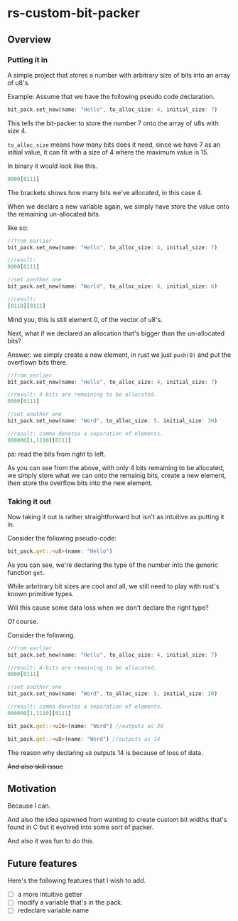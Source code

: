 # rs-custom-bit-packer

## Overview

### Putting it in
A simple project that stores a number with arbitrary size of bits into an array of u8's.

Example: Assume that we have the following pseudo code declaration.

```rs
bit_pack.set_new(name: "Hello", to_alloc_size: 4, initial_size: 7)
```

This tells the bit-packer to store the number 7 onto the array of u8s with size 4.

``to_alloc_size`` means how many bits does it need, since we have 7 as an initial value, it can fit with a size of 4 where the maximum value is 15.

In binary it would look like this.

```rs
0000[0111]
```

The brackets shows how many bits we've allocated, in this case 4.

When we declare a new variable again, we simply have store the value onto the remaining un-allocated bits.

like so:

```rs
//from earlier
bit_pack.set_new(name: "Hello", to_alloc_size: 4, initial_size: 7)

//result:
0000[0111]

//set another one
bit_pack.set_new(name: "World", to_alloc_size: 4, initial_size: 6)

//result:
[0110][0111]

```
Mind you, this is still element 0, of the vector of u8's.

Next, what if we declared an allocation that's bigger than the un-allocated bits?

Answer: we simply create a new element, in rust we just ``push(0)`` and put the overflown bits there.

```rs
//from earlier
bit_pack.set_new(name: "Hello", to_alloc_size: 4, initial_size: 7)

//result: 4-bits are remaining to be allocated.
0000[0111]

//set another one
bit_pack.set_new(name: "Word", to_alloc_size: 5, initial_size: 30)

//result: comma denotes a separation of elements.
000000[1,1110][0111]

```

ps: read the bits from right to left.

As you can see from the above, with only 4 bits remaining to be allocated, we simply store what we can onto the remainig bits, create a new element, then store the overflow bits into the new element.

### Taking it out
Now taking it out is rather straightforward but isn't as intuitive as putting it in.

Consider the following pseudo-code:

```rs
bit_pack.get::<u8>(name: "Hello")
```

As you can see, we're declaring the type of the number into the generic function ``get``.

While arbritrary bit sizes are cool and all, we still need to play with rust's known primitive types.

Will this cause some data loss when we don't declare the right type? 

Of course.

Consider the following.

```rs
//from earlier
bit_pack.set_new(name: "Hello", to_alloc_size: 4, initial_size: 7)

//result: 4-bits are remaining to be allocated.
0000[0111]

//set another one
bit_pack.set_new(name: "Word", to_alloc_size: 5, initial_size: 30)

//result: comma denotes a separation of elements.
000000[1,1110][0111]

bit_pack.get::<u16>(name: "Word") //outputs as 30

bit_pack.get::<u8>(name: "Word") //outputs as 14 
```

The reason why declaring ``u8`` outputs 14 is because of loss of data. 

~~And also skill issue~~

## Motivation

Because I can.

And also the idea spawned from wanting to create custom bit widths that's found in C but it evolved into some sort of packer.

And also it was fun to do this.

## Future features

Here's the following features that I wish to add.

- [ ] a more intuitive getter
- [ ] modify a variable that's in the pack.
- [ ] redeclare variable name